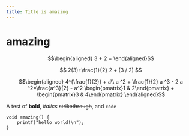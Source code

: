 ```yaml
---
title: Title is amazing
---
```


# amazing

$$\begin{aligned}
  3 + 2 =
  \end{aligned}$$

$$
  2(3)+\frac{1}{2}
  2 + (3 / 2)
  $$

$$\begin{aligned}
  4^{\frac{1}{2}} + a\\
  a ^2 + \frac{1}{2} a ^3 - 2 a ^2=\frac{a^3}{2} - a^2
  \begin{pmatrix}1 & 2\end{pmatrix} + \begin{pmatrix}3 & 4\end{pmatrix}
  \end{aligned}$$

A test of **bold**, *italics* ~~strikethrough~~, and `code`

``` {.cpp}
void amazing() {
    printf("hello world!\n");
}
```
